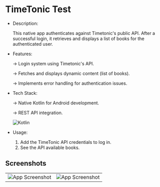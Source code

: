 # TimeTonic Test

<ul>
<li>Description:</li>

This native app authenticates against Timetonic's public API. After a successful login, it retrieves and displays a list of books for the authenticated user.


<li>Features:</li>

-> Login system using Timetonic's API.

-> Fetches and displays dynamic content (list of books).

-> Implements error handling for authentication issues.


<li>Tech Stack:</li>

-> Native Kotlin for Android development.

-> REST API integration.

![Kotlin](https://img.shields.io/badge/kotlin-%237F52FF.svg?style=for-the-badge&logo=kotlin&logoColor=white)


<li>Usage:</li>

1. Add the TimeTonic API credentials to log in.
2. See the API available books. 


</ul>


## Screenshots

|   |   |
|:--------------:|:---------------:|
| ![App Screenshot](https://assets.zyrosite.com/cdn-cgi/image/format=auto,fit=crop/mk3DXyWBRZCxzX6B/timetonicss1-A3Qpb08rGkFknJ9v.png) | ![App Screenshot](https://assets.zyrosite.com/cdn-cgi/image/format=auto,fit=crop/mk3DXyWBRZCxzX6B/timetonicss2-mk3DoZxGOgfq1reP.png) |

